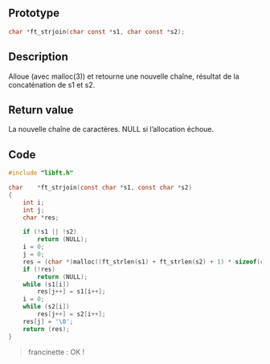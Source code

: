 ## Prototype

```c
char *ft_strjoin(char const *s1, char const *s2);
```

## Description

Alloue (avec malloc(3)) et retourne une nouvelle
chaîne, résultat de la concaténation de s1 et s2.

## Return value

La nouvelle chaîne de caractères.
NULL si l’allocation échoue.

## Code

```c
#include "libft.h"

char	*ft_strjoin(const char *s1, const char *s2)
{
	int i;
	int j;
	char *res;

	if (!s1 || !s2)
		return (NULL);
	i = 0;
	j = 0;
	res = (char *)malloc((ft_strlen(s1) + ft_strlen(s2) + 1) * sizeof(char));
	if (!res)
		return (NULL);
	while (s1[i])
		res[j++] = s1[i++];
	i = 0;
	while (s2[i])
		res[j++] = s2[i++];
	res[j] = '\0';
	return (res);
}
```

> francinette : OK !
